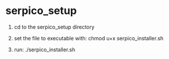 # serpico_setup

1.  cd to the serpico_setup directory

2.  set the file to executable with: chmod u+x serpico_installer.sh

3.  run: ./serpico_installer.sh
